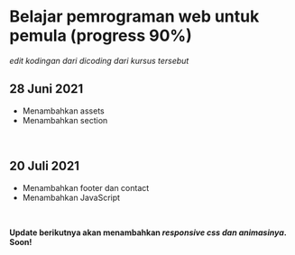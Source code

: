 
# Belajar pemrograman web untuk pemula (progress 90%)  
*edit kodingan dari dicoding dari kursus tersebut*

## 28 Juni 2021
- Menambahkan assets
- Menambahkan section
<br>

## 20 Juli 2021  
- Menambahkan footer dan contact
- Menambahkan JavaScript  
<br>

**Update berikutnya akan menambahkan *responsive css dan animasinya*. Soon!**
